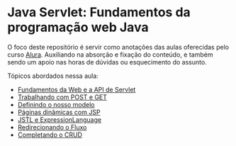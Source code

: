# Java Servlet: Fundamentos da programação web Java

O foco deste repositório é servir como anotações das aulas oferecidas pelo curso [Alura](https://cursos.alura.com.br/course/servlets-fundamentos-programacao-web-java). Auxiliando na absorção e fixação do conteúdo, e também sendo um apoio nas horas de dúvidas ou esquecimento do assunto.

Tópicos abordados nessa aula:

- [Fundamentos da Web e a API de Servlet](https://github.com/AlanaZUP/Java-Servlet/tree/master/Fundamentos%20da%20Web%20e%20a%20API%20de%20Servlet) 
- [Trabalhando com POST e GET](https://github.com/AlanaZUP/Java-Servlet/tree/master/Trabalhando%20com%20POST%20e%20GET)
- [Definindo o nosso modelo](https://github.com/AlanaZUP/Java-Servlet/tree/master/Definindo%20o%20nosso%20modelo)
- [Páginas dinâmicas com JSP](https://github.com/AlanaZUP/Java-Servlet/tree/master/Paginas%20dinamicas%20com%20JSP)
- [JSTL e ExpressionLanguage](https://github.com/AlanaZUP/Java-Servlet/tree/master/JSTL%20e%20Expression%20Language)
- [Redirecionando o Fluxo](https://github.com/AlanaZUP/Java-Servlet/tree/master/Redirecionando%20o%20Fluxo)
- [Completando o CRUD](https://github.com/AlanaZUP/Java-Servlet/tree/master/Completando%20o%20CRUD)
